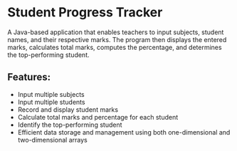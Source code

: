 # Student Progress Tracker
A Java-based application that enables teachers to input subjects, student names, and their respective marks. The program then displays the entered marks, calculates total marks, computes the percentage, and determines the top-performing student.

## Features:
- Input multiple subjects
- Input multiple students
- Record and display student marks
- Calculate total marks and percentage for each student
- Identify the top-performing student
- Efficient data storage and management using both one-dimensional and two-dimensional arrays

